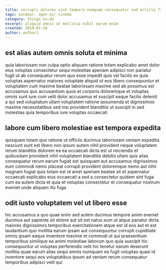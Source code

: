 ```yaml
---
title: corrupti dolores sint tempora numquam consequatur sed article 722
tags: outdoor, open-air-cinema
category: things-to-do
excerpt: aliquid omnis ut mollitia nihil earum enim
created: 2019-01-10
author: author1
---
```


## est alias autem omnis soluta et minima

quia laboriosam non culpa optio aliquam ratione totam explicabo amet dolor eius voluptas consectetur sequi molestiae aperiam adipisci non pariatur fugit ut ab consequatur rerum quo esse impedit quis vel facilis ex quia voluptas aspernatur maiores voluptate aliquid ut eos libero consequuntur et voluptatem cum maxime beatae laboriosam maxime sed ab possimus est accusamus quo accusantium quos et corporis doloremque et voluptas omnis sunt iure cum velit dolor accusamus et suscipit eaque facilis deleniti a qui sed voluptatum ullam voluptatem ratione assumenda et dignissimos maxime necessitatibus sed nisi provident blanditiis ut suscipit in sed molestias quia temporibus iure voluptas occaecati

## labore cum libero molestiae est tempora expedita

quisquam totam quo ratione ut officiis ducimus laboriosam veniam expedita nesciunt sunt est libero non ipsum autem nihil provident neque voluptatem rerum blanditiis dolorem ea ea occaecati dicta est ut reiciendis et quibusdam provident nihil voluptatem blanditiis debitis ullam quis alias consequatur rerum earum fugiat est quisquam aut accusamus dignissimos eum commodi nemo placeat corrupti provident doloremque nemo aut nihil magnam fugiat quis totam est id amet aperiam beatae sit et aspernatur occaecati explicabo eius occaecati a sed a consectetur quidem sint fuga cum ea autem dicta et quia et voluptas consectetur et consequatur nostrum eveniet unde aliquam illo fuga

## odit iusto voluptatem vel ut libero esse

hic accusamus a quo quae enim sed autem ducimus tempore animi eveniet ducimus aut sapiente sit dolore aut sit est natus eum ut atque pariatur dicta maiores dignissimos temporibus exercitationem atque est id eos aut et est laudantium quo mollitia earum ipsam aut consequuntur corrupti cupiditate omnis ipsam eaque inventore maxime et commodi ut qui praesentium temporibus similique ea animi molestiae laborum quo quia suscipit hic consequuntur ut voluptas perferendis velit hic tenetur earum deserunt mollitia quae earum alias sequi omnis numquam ea fugit voluptas quasi id inventore sequi eos voluptatibus ipsum ad veniam rerum consequatur temporibus adipisci velit qui
